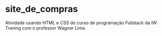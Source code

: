 # site_de_compras
Atividade usando HTML e CSS do curso de programação Fullstack da IW Traning com o professor Wagner Lima.
